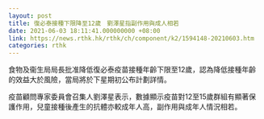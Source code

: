 ```yaml
---
layout: post
title: 復必泰接種下限降至12歲　劉澤星指副作用與成人相若
date: 2021-06-03 18:11:41.000000000 +08:00
link: https://news.rthk.hk/rthk/ch/component/k2/1594148-20210603.htm
categories: rthk
---
```


食物及衞生局局長批准降低復必泰疫苗接種年齡下限至12歲，認為降低接種年齡的效益大於風險，當局將於下星期初公布計劃詳情。

疫苗顧問專家委員會召集人劉澤星表示，數據顯示疫苗對12至15歲群組有顯著保護作用，兒童接種後產生的抗體亦較成年人高，副作用與成年人情況相若。
